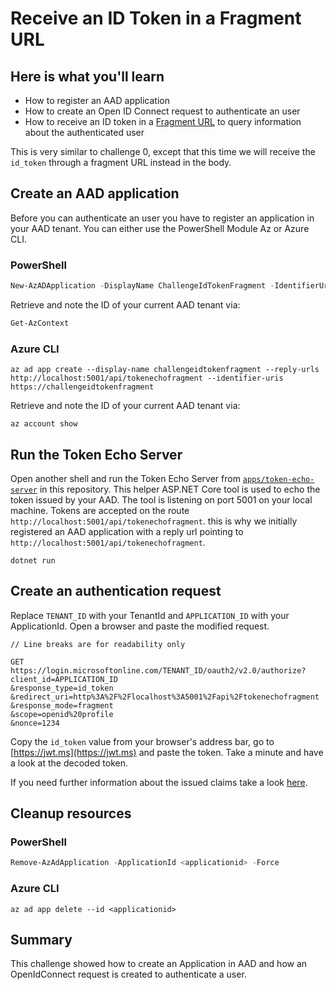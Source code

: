 # Receive an ID Token in a Fragment URL

## Here is what you'll learn

- How to register an AAD application
- How to create an Open ID Connect request to authenticate an user
- How to receive an ID token in a [Fragment URL](https://en.wikipedia.org/wiki/Fragment_identifier) to query information about the authenticated user

This is very similar to challenge 0, except that this time we will receive the `id_token` through a fragment URL instead in the body.

## Create an AAD application

Before you can authenticate an user you have to register an application in your AAD tenant.
You can either use the PowerShell Module Az or Azure CLI.

### PowerShell

```powershell
New-AzADApplication -DisplayName ChallengeIdTokenFragment -IdentifierUris https://challengeidtokenfragment -ReplyUrls http://localhost:5001/api/tokenechofragment
```

Retrieve and note the ID of your current AAD tenant via:

```powershell
Get-AzContext
```

### Azure CLI

```shell
az ad app create --display-name challengeidtokenfragment --reply-urls http://localhost:5001/api/tokenechofragment --identifier-uris https://challengeidtokenfragment
```

Retrieve and note the ID of your current AAD tenant via:

```shell
az account show 
```

## Run the Token Echo Server

Open another shell and run the Token Echo Server from [`apps/token-echo-server`](apps/token-echo-server) in this repository. This helper ASP.NET Core tool is used to echo the token issued by your AAD. The tool is listening on port 5001 on your local machine. Tokens are accepted on the route `http://localhost:5001/api/tokenechofragment`. this is why we initially registered an AAD application with a reply url pointing to `http://localhost:5001/api/tokenechofragment`.

```shell
dotnet run
```

## Create an authentication request

Replace `TENANT_ID` with your TenantId and `APPLICATION_ID` with your ApplicationId. Open a browser and paste the modified request.

```
// Line breaks are for readability only

GET
https://login.microsoftonline.com/TENANT_ID/oauth2/v2.0/authorize?
client_id=APPLICATION_ID
&response_type=id_token
&redirect_uri=http%3A%2F%2Flocalhost%3A5001%2Fapi%2Ftokenechofragment
&response_mode=fragment
&scope=openid%20profile
&nonce=1234
```

Copy the `id_token` value from your browser's address bar, go to [https://jwt.ms](https://jwt.ms) and paste the token. Take a minute and have a look at the decoded token.

If you need further information about the issued claims take a look [here](https://docs.microsoft.com/en-us/azure/active-directory/develop/id-tokens#header-claims).


## Cleanup resources

### PowerShell

```powershell
Remove-AzAdApplication -ApplicationId <applicationid> -Force
```

### Azure CLI

```shell
az ad app delete --id <applicationid>
```

## Summary

This challenge showed how to create an Application in AAD and how an OpenIdConnect request is created to authenticate a user.